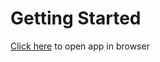 

# Getting Started

[Click here](https://chenguk.github.io/newfavoritevideo/) to open app in browser